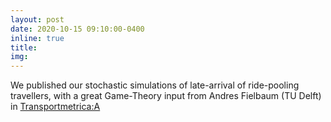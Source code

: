 ```yaml
---
layout: post
date: 2020-10-15 09:10:00-0400
inline: true
title:
img:
---
```


We published our stochastic simulations of late-arrival of ride-pooling travellers, with a great Game-Theory input from Andres Fielbaum (TU Delft) in [Transportmetrica:A](https://www.linkedin.com/posts/oded-cats-45282223_if-you-are-late-everyone-is-late-late-passenger-activity-6721738430096699392-rgGx)
